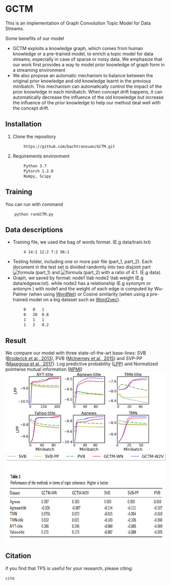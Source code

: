




# GCTM
This is an implementation of Graph Convolution Topic Model for Data Streams.

Some benefits of our model
*	 GCTM exploits a knowledge graph, which comes from human knowledge or a pre-trained model, to enrich a topic model for data streams, especially in case of sparse or noisy data. We emphasize that our work first provides a way to model prior knowledge of graph form in a streaming environment
*	We also propose an automatic mechanism to balance between the original prior knowledge and old knowledge learnt in the previous minibatch. This mechanism can automatically control the impact of the prior knowledge in each minibatch. When concept drift happens, it can automatically decrease the influence of the old knowledge but increase the influence of the prior knowledge to help our method deal well with the concept drift.

## Installation
1. Clone the repository
```
		https://github.com/bachtranxuan/GCTM.git
``` 
2. Requirements environment
```
		Python 3.7
		Pytorch 1.2.0
		Numpy, Scipy
```
## Training
You can run with command
```
	python runGCTM.py
```
## Data descriptions
*	Training file, we used the bag of words format. (E.g data/train.txt)
```
		4 14:1 12:2 7:2 96:1
```
*	Testing folder, including one or more pair file (part_1, part_2). Each document in the test set is divided randomly into two disjoint part ![formula](https://render.githubusercontent.com/render/math?math=w_{obs}) (part_1) and ![formula](https://render.githubusercontent.com/render/math?math=w_{ho}) (part_2) with a ratio of 4:1. (E.g data).
*	Graph, we saved by format: node1 \tab node2 \tab weight (E.g data/edgesw.txt). while node2 has a relationship (E.g synonym or antonym ) with node1 and the weight of each edge is computed by Wu-Palmer (when using [WordNet](https://wordnet.princeton.edu/)) or Cosine similarity (when using a pre-trained model on a big dataset such as [Word2vec](https://nlp.stanford.edu/projects/glove/)).
```
		0	0	1
		0	20	0.8
		1	1	1
		1	2	0.2
```

## Result
We compare our model with three state-of-the-art base-lines:
SVB ([Broderick et al., 2013](https://arxiv.org/pdf/1307.6769.pdf)), PVB ([McInerney et al.,  2015](https://arxiv.org/pdf/1507.05253.pdf)) and SVP-PP ([Masegosa et al., 2017](http://proceedings.mlr.press/v70/masegosa17a/masegosa17a.pdf)). Log predictive probability ([LPP](http://jmlr.org/papers/v14/hoffman13a.html))  and Normalized pointwise mutual information ([NPMI](https://www.aclweb.org/anthology/E14-1056/))
![Log predictive probability](./figures/perplexities.png)
![Normalized pointwise mutual information](./figures/npmi.png)

## Citation
if you find that TPS is useful for your research, please citing:
```
cite
```
